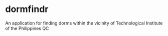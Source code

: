 # dormfindr
An application for finding dorms within the vicinity of Technological Institute of the Philippines QC
